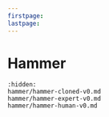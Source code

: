```yaml
---
firstpage:
lastpage:
---
```


# Hammer

```{toctree}
:hidden:
hammer/hammer-cloned-v0.md
hammer/hammer-expert-v0.md
hammer/hammer-human-v0.md
```
